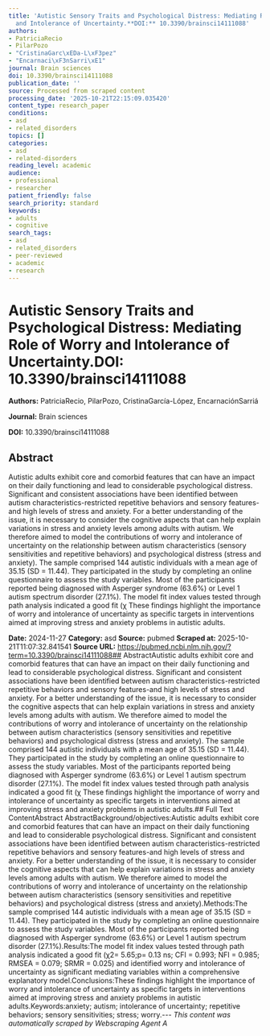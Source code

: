```yaml
---
title: 'Autistic Sensory Traits and Psychological Distress: Mediating Role of Worry
  and Intolerance of Uncertainty.**DOI:** 10.3390/brainsci14111088'
authors:
- PatriciaRecio
- PilarPozo
- "CristinaGarc\xEDa-L\xF3pez"
- "Encarnaci\xF3nSarri\xE1"
journal: Brain sciences
doi: 10.3390/brainsci14111088
publication_date: ''
source: Processed from scraped content
processing_date: '2025-10-21T22:15:09.035420'
content_type: research_paper
conditions:
- asd
- related_disorders
topics: []
categories:
- asd
- related-disorders
reading_level: academic
audience:
- professional
- researcher
patient_friendly: false
search_priority: standard
keywords:
- adults
- cognitive
search_tags:
- asd
- related_disorders
- peer-reviewed
- academic
- research
---
```


# Autistic Sensory Traits and Psychological Distress: Mediating Role of Worry and Intolerance of Uncertainty.**DOI:** 10.3390/brainsci14111088

**Authors:** PatriciaRecio, PilarPozo, CristinaGarcía-López, EncarnaciónSarriá

**Journal:** Brain sciences

**DOI:** 10.3390/brainsci14111088

## Abstract

Autistic adults exhibit core and comorbid features that can have an impact on their daily functioning and lead to considerable psychological distress. Significant and consistent associations have been identified between autism characteristics-restricted repetitive behaviors and sensory features-and high levels of stress and anxiety. For a better understanding of the issue, it is necessary to consider the cognitive aspects that can help explain variations in stress and anxiety levels among adults with autism. We therefore aimed to model the contributions of worry and intolerance of uncertainty on the relationship between autism characteristics (sensory sensitivities and repetitive behaviors) and psychological distress (stress and anxiety).
The sample comprised 144 autistic individuals with a mean age of 35.15 (SD = 11.44). They participated in the study by completing an online questionnaire to assess the study variables. Most of the participants reported being diagnosed with Asperger syndrome (63.6%) or Level 1 autism spectrum disorder (27.1%).
The model fit index values tested through path analysis indicated a good fit (χ
These findings highlight the importance of worry and intolerance of uncertainty as specific targets in interventions aimed at improving stress and anxiety problems in autistic adults.

**Date:** 2024-11-27
**Category:** asd
**Source:** pubmed
**Scraped at:** 2025-10-21T11:07:32.841541
**Source URL:** https://pubmed.ncbi.nlm.nih.gov/?term=10.3390/brainsci14111088## AbstractAutistic adults exhibit core and comorbid features that can have an impact on their daily functioning and lead to considerable psychological distress. Significant and consistent associations have been identified between autism characteristics-restricted repetitive behaviors and sensory features-and high levels of stress and anxiety. For a better understanding of the issue, it is necessary to consider the cognitive aspects that can help explain variations in stress and anxiety levels among adults with autism. We therefore aimed to model the contributions of worry and intolerance of uncertainty on the relationship between autism characteristics (sensory sensitivities and repetitive behaviors) and psychological distress (stress and anxiety).
The sample comprised 144 autistic individuals with a mean age of 35.15 (SD = 11.44). They participated in the study by completing an online questionnaire to assess the study variables. Most of the participants reported being diagnosed with Asperger syndrome (63.6%) or Level 1 autism spectrum disorder (27.1%).
The model fit index values tested through path analysis indicated a good fit (χ
These findings highlight the importance of worry and intolerance of uncertainty as specific targets in interventions aimed at improving stress and anxiety problems in autistic adults.## Full Text ContentAbstract AbstractBackground/objectives:Autistic adults exhibit core and comorbid features that can have an impact on their daily functioning and lead to considerable psychological distress. Significant and consistent associations have been identified between autism characteristics-restricted repetitive behaviors and sensory features-and high levels of stress and anxiety. For a better understanding of the issue, it is necessary to consider the cognitive aspects that can help explain variations in stress and anxiety levels among adults with autism. We therefore aimed to model the contributions of worry and intolerance of uncertainty on the relationship between autism characteristics (sensory sensitivities and repetitive behaviors) and psychological distress (stress and anxiety).Methods:The sample comprised 144 autistic individuals with a mean age of 35.15 (SD = 11.44). They participated in the study by completing an online questionnaire to assess the study variables. Most of the participants reported being diagnosed with Asperger syndrome (63.6%) or Level 1 autism spectrum disorder (27.1%).Results:The model fit index values tested through path analysis indicated a good fit (χ2= 5.65;p= 0.13 ns; CFI = 0.993; NFI = 0.985; RMSEA = 0.079; SRMR = 0.025) and identified worry and intolerance of uncertainty as significant mediating variables within a comprehensive explanatory model.Conclusions:These findings highlight the importance of worry and intolerance of uncertainty as specific targets in interventions aimed at improving stress and anxiety problems in autistic adults.Keywords:anxiety; autism; intolerance of uncertainty; repetitive behaviors; sensory sensitivities; stress; worry.---
*This content was automatically scraped by Webscraping Agent A*